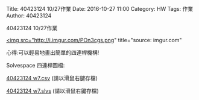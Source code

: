 Title: 40423124 10/27作業
Date: 2016-10-27 11:00
Category: HW
Tags: 作業
Author: 40423124 

40423124 10/27作業

<!-- PELICAN_END_SUMMARY -->

<a href="http://imgur.com/POn3cgs"><img src="http://i.imgur.com/POn3cgs.png" title="source: imgur.com"</a>
<p> 心得:可以輕易地畫出簡單的四連桿機構!</p>
<p>Solvespace 四連桿圖檔:</p>
<p><a href="./../w7/40423124 w7.csv">40423124 w7.csv</a> (請以滑鼠右鍵存檔)</p>
<p><a href="./../w7/40423124 w7.slvs">40423124 w7.slvs</a> (請以滑鼠右鍵存檔)</p>